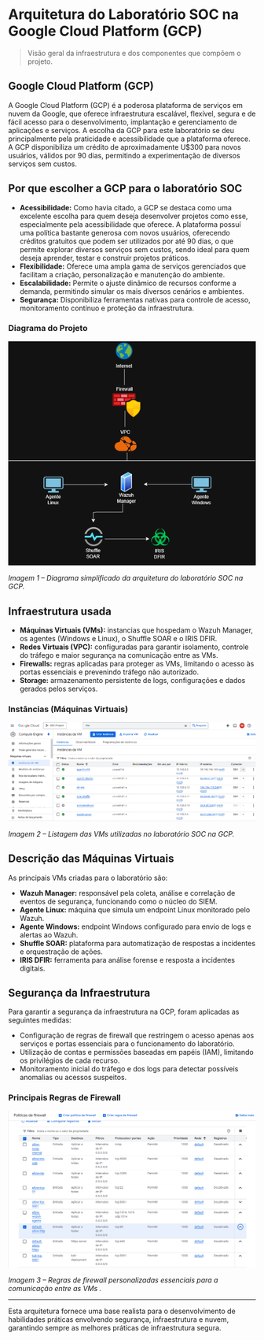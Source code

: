# Arquitetura do Laboratório SOC na Google Cloud Platform (GCP)

>Visão geral da infraestrutura e dos componentes que compõem o projeto.

## Google Cloud Platform (GCP)

A Google Cloud Platform (GCP) é a poderosa plataforma de serviços em nuvem da Google, que oferece infraestrutura escalável, flexível, segura e de fácil acesso para o desenvolvimento, implantação e gerenciamento de aplicações e serviços. A escolha da GCP para este laboratório se deu principalmente pela praticidade e acessibilidade que a plataforma oferece. A GCP disponibiliza um crédito de aproximadamente U$300 para novos usuários, válidos por 90 dias, permitindo a experimentação de diversos serviços sem custos.

## Por que escolher a GCP para o laboratório SOC

- **Acessibilidade:** Como havia citado, a GCP se destaca como uma excelente escolha para quem deseja desenvolver projetos como esse, especialmente pela acessibilidade que oferece. A plataforma possuí uma política bastante generosa com novos usuários, oferecendo créditos gratuitos que podem ser utilizados por até 90 dias, o que permite explorar diversos serviços sem custos, sendo ideal para quem deseja aprender, testar e construir projetos práticos.
- **Flexibilidade:** Oferece uma ampla gama de serviços gerenciados que facilitam a criação, personalização e manutenção do ambiente.
- **Escalabilidade:** Permite o ajuste dinâmico de recursos conforme a demanda, permitindo simular os mais diversos cenários e ambientes.
- **Segurança:** Disponibiliza ferramentas nativas para controle de acesso, monitoramento contínuo e proteção da infraestrutura. 

### Diagrama do Projeto

![Diagrama da arquitetura do laboratório SOC](../images/topologia/Topologia.png)

*Imagem 1 – Diagrama simplificado da arquitetura do laboratório SOC na GCP.*

## Infraestrutura usada

- **Máquinas Virtuais (VMs):** instancias que hospedam o Wazuh Manager, os agentes (Windows e Linux), o Shuffle SOAR e o IRIS DFIR.
- **Redes Virtuais (VPC):** configuradas para garantir isolamento, controle do tráfego e maior segurança na comunicação entre as VMs.
- **Firewalls:** regras aplicadas para proteger as VMs, limitando o acesso às portas essenciais e prevenindo tráfego não autorizado.
- **Storage:** armazenamento persistente de logs, configurações e dados gerados pelos serviços.

### Instâncias (Máquinas Virtuais)

![Máquinas Virtuais do laboratório SOC](../images/gcp/InstanciasVms1.png)

*Imagem 2 – Listagem das VMs utilizadas no laboratório SOC na GCP.*

## Descrição das Máquinas Virtuais

As principais VMs criadas para o laboratório são:

- **Wazuh Manager:** responsável pela coleta, análise e correlação de eventos de segurança, funcionando como o núcleo do SIEM.
- **Agente Linux:** máquina que simula um endpoint Linux monitorado pelo Wazuh.
- **Agente Windows:** endpoint Windows configurado para envio de logs e alertas ao Wazuh.
- **Shuffle SOAR:** plataforma para automatização de respostas a incidentes e orquestração de ações.
- **IRIS DFIR:** ferramenta para análise forense e resposta a incidentes digitais.

## Segurança da Infraestrutura

Para garantir a segurança da infraestrutura na GCP, foram aplicadas as seguintes medidas:

- Configuração de regras de firewall que restringem o acesso apenas aos serviços e portas essenciais para o funcionamento do laboratório.
- Utilização de contas e permissões baseadas em papéis (IAM), limitando os privilégios de cada recurso.
- Monitoramento inicial do tráfego e dos logs para detectar possíveis anomalias ou acessos suspeitos.

### Principais Regras de Firewall

![Principais regras de firewall do projeto](../images/gcp/FirewallRules2.png)

*Imagem 3 – Regras de firewall personalizadas essenciais para a comunicação entre as VMs .*

---

Esta arquitetura fornece uma base realista para o desenvolvimento de habilidades práticas envolvendo segurança, infraestrutura e nuvem, garantindo sempre as melhores práticas de infraestrutura segura. 